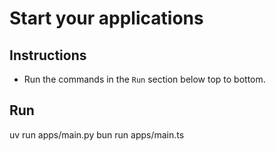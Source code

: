 # Start your applications

## Instructions

- Run the commands in the `Run` section below top to bottom.

## Run
uv run apps/main.py
bun run apps/main.ts